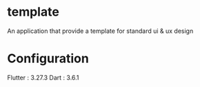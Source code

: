 # template

An application that provide a template for standard ui & ux design

# Configuration
Flutter : 3.27.3
Dart    : 3.6.1